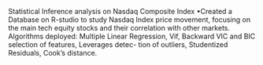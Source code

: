 Statistical Inference analysis on Nasdaq Composite Index •Created a Database on R-studio to study Nasdaq Index price movement, focusing on the main tech equity stocks and their correlation with other markets. Algorithms deployed: Multiple Linear Regression, Vif, Backward VIC and BIC selection of features, Leverages detec- tion of outliers, Studentized Residuals, Cook’s distance.
